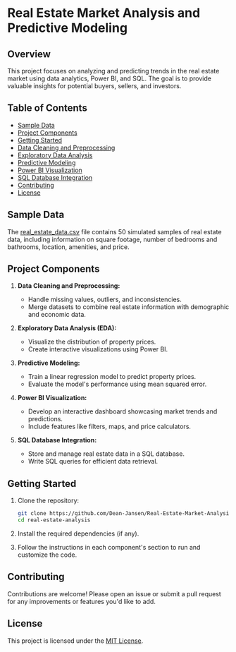# Real Estate Market Analysis and Predictive Modeling

## Overview
This project focuses on analyzing and predicting trends in the real estate market using data analytics, Power BI, and SQL. The goal is to provide valuable insights for potential buyers, sellers, and investors.

## Table of Contents
- [Sample Data](#sample-data)
- [Project Components](#project-components)
- [Getting Started](#getting-started)
- [Data Cleaning and Preprocessing](#data-cleaning-and-preprocessing)
- [Exploratory Data Analysis](#exploratory-data-analysis)
- [Predictive Modeling](#predictive-modeling)
- [Power BI Visualization](#power-bi-visualization)
- [SQL Database Integration](#sql-database-integration)
- [Contributing](#contributing)
- [License](#license)

## Sample Data
The [real_estate_data.csv](real_estate_data.csv) file contains 50 simulated samples of real estate data, including information on square footage, number of bedrooms and bathrooms, location, amenities, and price.

## Project Components
1. **Data Cleaning and Preprocessing:**
    - Handle missing values, outliers, and inconsistencies.
    - Merge datasets to combine real estate information with demographic and economic data.

2. **Exploratory Data Analysis (EDA):**
    - Visualize the distribution of property prices.
    - Create interactive visualizations using Power BI.

3. **Predictive Modeling:**
    - Train a linear regression model to predict property prices.
    - Evaluate the model's performance using mean squared error.

4. **Power BI Visualization:**
    - Develop an interactive dashboard showcasing market trends and predictions.
    - Include features like filters, maps, and price calculators.

5. **SQL Database Integration:**
    - Store and manage real estate data in a SQL database.
    - Write SQL queries for efficient data retrieval.

## Getting Started
1. Clone the repository:
    ```bash
    git clone https://github.com/Dean-Jansen/Real-Estate-Market-Analysis-and-Predictive-Modeling.git
    cd real-estate-analysis
    ```

2. Install the required dependencies (if any).

3. Follow the instructions in each component's section to run and customize the code.

## Contributing
Contributions are welcome! Please open an issue or submit a pull request for any improvements or features you'd like to add.

## License
This project is licensed under the [MIT License](LICENSE).

